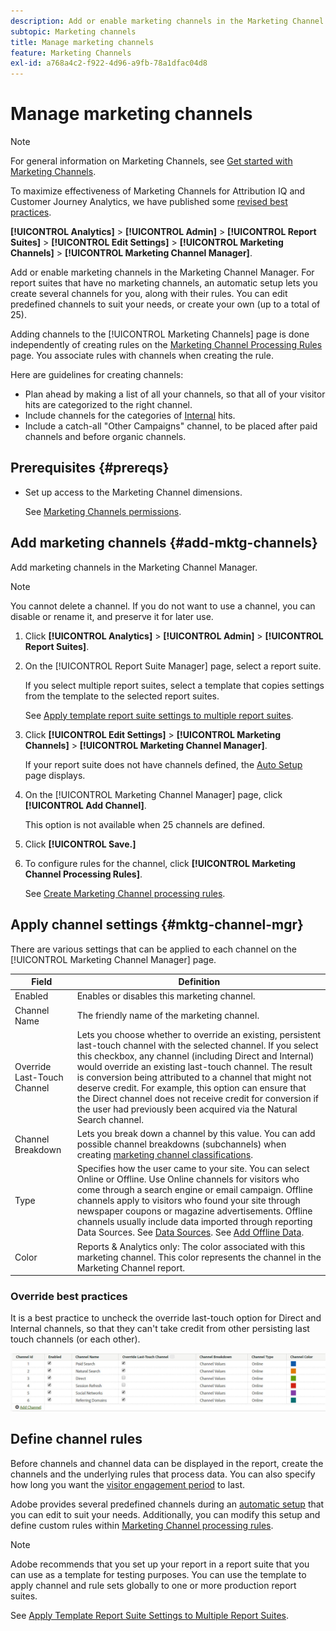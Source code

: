 ```yaml
---
description: Add or enable marketing channels in the Marketing Channel Manager. For report suites that have no marketing channels, an automatic setup lets you create several channels for you, along with their rules. You can edit predefined channels to suit your needs, or create your own (up to a total of 25).
subtopic: Marketing channels
title: Manage marketing channels
feature: Marketing Channels
exl-id: a768a4c2-f922-4d96-a9fb-78a1dfac04d8
---
```

# Manage marketing channels

>[!NOTE]
>
> For general information on Marketing Channels, see [Get started with Marketing Channels](/help/components/c-marketing-channels/c-getting-started-mchannel.md).
>
> To maximize effectiveness of Marketing Channels for Attribution IQ and Customer Journey Analytics, we have published some [revised best practices](/help/components/c-marketing-channels/mchannel-best-practices.md).

**[!UICONTROL Analytics]** > **[!UICONTROL Admin]** > **[!UICONTROL Report Suites]** > **[!UICONTROL Edit Settings]** > **[!UICONTROL Marketing Channels]** > **[!UICONTROL Marketing Channel Manager]**.

Add or enable marketing channels in the Marketing Channel Manager. For report suites that have no marketing channels, an automatic setup lets you create several channels for you, along with their rules. You can edit predefined channels to suit your needs, or create your own (up to a total of 25).

Adding channels to the [!UICONTROL Marketing Channels] page is done independently of creating rules on the [Marketing Channel Processing Rules](/help/admin/admin/c-manage-report-suites/c-edit-report-suites/marketing-channels/c-rules.md) page. You associate rules with channels when creating the rule.

Here are guidelines for creating channels:

* Plan ahead by making a list of all your channels, so that all of your visitor hits are categorized to the right channel.
* Include channels for the categories of [Internal](/help/admin/admin/c-manage-report-suites/c-edit-report-suites/marketing-channels/c-rules.md) hits.
* Include a catch-all "Other Campaigns" channel, to be placed after paid channels and before organic channels.


## Prerequisites {#prereqs}

* Set up access to the Marketing Channel dimensions.

  See [Marketing Channels permissions](/help/components/c-marketing-channels/c-channel-report-access.md).

## Add marketing channels {#add-mktg-channels}

Add marketing channels in the Marketing Channel Manager.

>[!NOTE]
>
>You cannot delete a channel. If you do not want to use a channel, you can disable or rename it, and preserve it for later use.

1. Click **[!UICONTROL Analytics]** > **[!UICONTROL Admin]** > **[!UICONTROL Report Suites]**.
1. On the [!UICONTROL Report Suite Manager] page, select a report suite.

   If you select multiple report suites, select a template that copies settings from the template to the selected report suites.

   See [Apply template report suite settings to multiple report suites](/help/components/c-marketing-channels/c-getting-started-mchannel.md).

1. Click **[!UICONTROL Edit Settings]** > **[!UICONTROL Marketing Channels]** > **[!UICONTROL Marketing Channel Manager]**.

   If your report suite does not have channels defined, the [Auto Setup](/help/components/c-marketing-channels/c-getting-started-mchannel.md) page displays.

1. On the [!UICONTROL Marketing Channel Manager] page, click **[!UICONTROL Add Channel]**.

   This option is not available when 25 channels are defined.

1. Click **[!UICONTROL Save.]**
1. To configure rules for the channel, click **[!UICONTROL Marketing Channel Processing Rules]**.

   See [Create Marketing Channel processing rules](/help/components/c-marketing-channels/c-rules.md).

## Apply channel settings {#mktg-channel-mgr}

There are various settings that can be applied to each channel on the [!UICONTROL Marketing Channel Manager] page.

| Field  | Definition  |
|--- |--- |
|Enabled|Enables or disables this marketing channel.|
|Channel Name|The friendly name of the marketing channel.|
|Override Last-Touch Channel|Lets you choose whether to override an existing, persistent last-touch channel with the selected channel. If you select this checkbox, any channel (including Direct and Internal) would override an existing last-touch channel. The result is conversion being attributed to a channel that might not deserve credit. For example, this option can ensure that the Direct channel does not receive credit for conversion if the user had previously been acquired via the Natural Search channel.|
|Channel Breakdown|Lets you break down a channel by this value. You can add possible channel breakdowns (subchannels) when creating [marketing channel classifications](/help/admin/admin/c-manage-report-suites/c-edit-report-suites/marketing-channels/classifications-mchannel.md).|
|Type|Specifies how the user came to your site. You can select Online or Offline. Use Online channels for visitors who come through a search engine or email campaign. Offline channels apply to visitors who found your site through newspaper coupons or magazine advertisements. Offline channels usually include data imported through reporting Data Sources. See [Data Sources](https://experienceleague.adobe.com/docs/analytics/import/data-sources/datasrc-home.html). See [Add Offline Data](/help/components/c-marketing-channels/c-getting-started-mchannel.md).|
|Color|Reports & Analytics only: The color associated with this marketing channel. This color represents the channel in the  Marketing Channel report.|

### Override best practices

It is a best practice to uncheck the override last-touch option for Direct and Internal channels, so that they can't take credit from other persisting last touch channels (or each other). 

![](assets/int-channel2.png)

## Define channel rules

Before channels and channel data can be displayed in the report, create the channels and the underlying rules that process data. You can also specify how long you want the [visitor engagement period](/help/admin/admin/c-manage-report-suites/c-edit-report-suites/marketing-channels/visitor-engagement.md) to last. 

Adobe provides several predefined channels during an [automatic setup](/help/components/c-marketing-channels/c-getting-started-mchannel.md) that you can edit to suit your needs. Additionally, you can modify this setup and define custom rules within [Marketing Channel processing rules](/help/admin/admin/c-manage-report-suites/c-edit-report-suites/marketing-channels/c-rules.md).

>[!NOTE]
>
>Adobe recommends that you set up your report in a report suite that you can use as a template for testing purposes. You can use the template to apply channel and rule sets globally to one or more production report suites.
>
>See [Apply Template Report Suite Settings to Multiple Report Suites](/help/components/c-marketing-channels/c-getting-started-mchannel.md).
